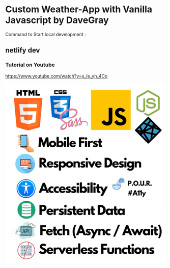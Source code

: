 # Custom Weather-App with Vanilla Javascript by DaveGray

Command to Start local development : 

## netlify dev

### Tutorial on Youtube

https://www.youtube.com/watch?v=s_Ie_yh_4Co

![](./dist/Immagine.png)



